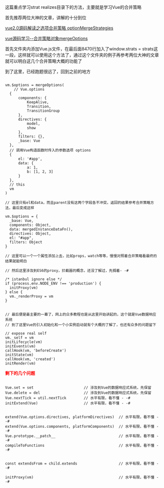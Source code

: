 
这篇重点学习strat realizes目录下的方法，主要就是学习Vue的合并策略

首先推荐两位大神的文章，讲解的十分到位

[vue2.0源码解读之选项合并策略 optionMergeStrategies](https://segmentfault.com/a/1190000007087912)

[vue源码学习--合并策略对象mergeOptions](http://www.cnblogs.com/mlFronter/p/7718600.html)

首先文件夹内添加Vue.js文件，在最后面8470行加入了window.strats = strats这一段，这样就可以使用这个方法了，通过这个文件夹的例子再参考两位大神的文章就可以明白这几个合并策略大概的功能了

到了这里，已经跑题很远了，回到之前的地方

```

vm.$options = mergeOptions(
    // Vue.options
  {
      components: {
          KeepAlive,
          Transition,
          TransitionGroup
      },
      directives: {
          model,
          show
      },
      filters: {},
      _base: Vue
  },
  // 调用Vue构造函数时传入的参数选项 options
  {
      el: '#app',
      data: {
          a: 1,
          b: [1, 2, 3]
      }
  },
  // this
  vm
)

// 这里只有el和data，而且parent没有这两个字段各不冲突，返回的结果参考合并策略方法，最后变成这样

vm.$options = {
  _base: Vue,
  components: Object,
  data: mergedInstanceDataFn(),
  directives: Object,
  el: "#app",
  filters: Object
}

// 这里可以一个一个属性添加上去，比如props，watch等等，慢慢对照着合并策略看最终的结果就能明白

// 然后这里涉及到ES6的proxy，拦截器的概念，还没了解过，先搁着- -#

/* istanbul ignore else */
if (process.env.NODE_ENV !== 'production') {
  initProxy(vm)
} else {
  vm._renderProxy = vm
}


// 最后便是最主要的一幕了，网上的众多教程也是从这里开始讲起的，这个就是Vue数据响应系统
// 到了这里Vue的引入初始化和一个小实例启动就有个大概的了解了，也还有众多的问题留下

// expose real self
vm._self = vm
initLifecycle(vm)
initEvents(vm)
callHook(vm, 'beforeCreate')
initState(vm)
callHook(vm, 'created')
initRender(vm)

```

<p style="font-weight: bold;margin-bottom: 10px;color: #FF0000">剩下的几个问题</p>

```

Vue.set = set                       // 涉及到Vue的数据响应式系统，先保留
Vue.delete = del                    // 涉及到Vue的数据响应式系统，先保留
Vue.nextTick = util.nextTick        // 水平有限，看不懂 - -#
initExtend(Vue)                     // 水平有限，看不懂 - -#


extend(Vue.options.directives, platformDirectives)  // 水平有限，看不懂 - -#
extend(Vue.options.components, platformComponents)  // 水平有限，看不懂 - -#
Vue.prototype.__patch__                             // 水平有限，看不懂 - -#
compileToFunctions                                  // 水平有限，看不懂 - -#


const extendsFrom = child.extends                   // 水平有限，看不懂 - -#

initProxy(vm)                                       // 水平有限，看不懂 - -#

```